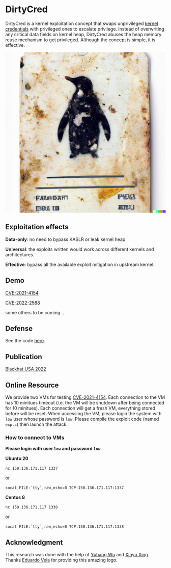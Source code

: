 # DirtyCred

DirtyCred is a kernel exploitation concept that swaps unprivileged [kernel credentials](https://www.kernel.org/doc/Documentation/security/credentials.txt) with privileged ones to escalate privilege. Instead of overwriting any critical data fields on kernel heap, DirtyCred abuses the heap memory reuse mechanism to get privileged. Although the concept is simple, it is effective.

![](./img/DirtyCred.png)

## Exploitation effects

**Data-only**: no need to bypass KASLR or leak kernel heap

**Universal**: the exploits written would work across different kernels and architectures.

**Effective**: bypass all the available exploit mitigation in upstream kernel.

## Demo
[CVE-2021-4154](https://github.com/Markakd/CVE-2021-4154)

[CVE-2022-2588](https://github.com/Markakd/CVE-2022-2588)

some others to be coming...

## Defense

See the code [here](./defense).


## Publication

[Blackhat USA 2022](https://zplin.me/papers/DirtyCred-Zhenpeng.pdf)


## Online Resource

We provide two VMs for testing [CVE-2021-4154](https://github.com/Markakd/CVE-2021-4154). Each connection to the VM has 10 minitues timeout (i.e. the VM will be shutdown after being connected for 10 minitues). Each connection will get a fresh VM, everything stored before will be reset. When accessing the VM, please login the system with `low` user whose password is `low`. Please compile the exploit code (named `exp.c`) then launch the attack.

### How to connect to VMs

**Please login with user `low` and password `low`**

**Ubuntu 20**
```
nc 150.136.171.117 1337
```
or
```
socat FILE:`tty`,raw,echo=0 TCP:150.136.171.117:1337
```

**Centos 8**
```
nc 150.136.171.117 1338
```
or
```
socat FILE:`tty`,raw,echo=0 TCP:150.136.171.117:1338
```

## Acknowledgment

This research was done with the help of [Yuhang Wu](https://twitter.com/wupco1996) and [Xinyu Xing](https://twitter.com/xingxinyu). Thanks [Eduardo Vela](https://twitter.com/sirdarckcat) for providing this amazing logo.

